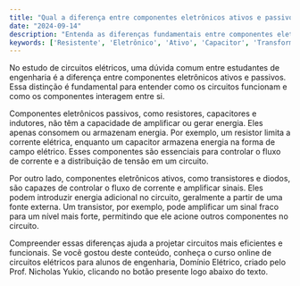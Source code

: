 ```yaml
---
title: "Qual a diferença entre componentes eletrônicos ativos e passivos?"
date: "2024-09-14"
description: "Entenda as diferenças fundamentais entre componentes eletrônicos ativos e passivos em circuitos elétricos."
keywords: ['Resistente', 'Eletrônico', 'Ativo', 'Capacitor', 'Transformador', 'Diodo', 'Passivo']
---
```


No estudo de circuitos elétricos, uma dúvida comum entre estudantes de engenharia é a diferença entre componentes eletrônicos ativos e passivos. Essa distinção é fundamental para entender como os circuitos funcionam e como os componentes interagem entre si.

Componentes eletrônicos passivos, como resistores, capacitores e indutores, não têm a capacidade de amplificar ou gerar energia. Eles apenas consomem ou armazenam energia. Por exemplo, um resistor limita a corrente elétrica, enquanto um capacitor armazena energia na forma de campo elétrico. Esses componentes são essenciais para controlar o fluxo de corrente e a distribuição de tensão em um circuito.

Por outro lado, componentes eletrônicos ativos, como transistores e diodos, são capazes de controlar o fluxo de corrente e amplificar sinais. Eles podem introduzir energia adicional no circuito, geralmente a partir de uma fonte externa. Um transistor, por exemplo, pode amplificar um sinal fraco para um nível mais forte, permitindo que ele acione outros componentes no circuito.

Compreender essas diferenças ajuda a projetar circuitos mais eficientes e funcionais. Se você gostou deste conteúdo, conheça o curso online de circuitos elétricos para alunos de engenharia, Domínio Elétrico, criado pelo Prof. Nicholas Yukio, clicando no botão presente logo abaixo do texto.